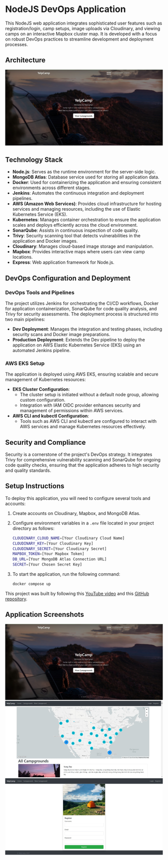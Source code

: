 # NodeJS DevOps Application

This NodeJS web application integrates sophisticated user features such as registration/login, camp setups, image uploads via Cloudinary, and viewing camps on an interactive Mapbox cluster map. It is developed with a focus on robust DevOps practices to streamline development and deployment processes.

## Architecture

![](./images/home.jpg)

## Technology Stack

- **Node.js**: Serves as the runtime environment for the server-side logic.
- **MongoDB Atlas**: Database service used for storing all application data.
- **Docker**: Used for containerizing the application and ensuring consistent environments across different stages.
- **Jenkins**: Automates the continuous integration and deployment pipelines.
- **AWS (Amazon Web Services)**: Provides cloud infrastructure for hosting services and managing resources, including the use of Elastic Kubernetes Service (EKS).
- **Kubernetes**: Manages container orchestration to ensure the application scales and deploys efficiently across the cloud environment.
- **SonarQube**: Assists in continuous inspection of code quality.
- **Trivy**: Security scanning tool that detects vulnerabilities in the application and Docker images.
- **Cloudinary**: Manages cloud-based image storage and manipulation.
- **Mapbox**: Provides interactive maps where users can view camp locations.
- **Express**: Web application framework for Node.js.

## DevOps Configuration and Deployment

### DevOps Tools and Pipelines

The project utilizes Jenkins for orchestrating the CI/CD workflows, Docker for application containerization, SonarQube for code quality analysis, and Trivy for security assessments. The deployment process is structured into two main pipelines:

- **Dev Deployment**: Manages the integration and testing phases, including security scans and Docker image preparations.
- **Production Deployment**: Extends the Dev pipeline to deploy the application on AWS Elastic Kubernetes Service (EKS) using an automated Jenkins pipeline.

### AWS EKS Setup

The application is deployed using AWS EKS, ensuring scalable and secure management of Kubernetes resources:

- **EKS Cluster Configuration**:
  - The cluster setup is initiated without a default node group, allowing custom configuration.
  - Integration with IAM OIDC provider enhances security and management of permissions within AWS services.
- **AWS CLI and kubectl Configuration**:
  - Tools such as AWS CLI and kubectl are configured to interact with AWS services and manage Kubernetes resources effectively.

## Security and Compliance

Security is a cornerstone of the project's DevOps strategy. It integrates Trivy for comprehensive vulnerability scanning and SonarQube for ongoing code quality checks, ensuring that the application adheres to high security and quality standards.

## Setup Instructions

To deploy this application, you will need to configure several tools and accounts:

1. Create accounts on Cloudinary, Mapbox, and MongoDB Atlas.
2. Configure environment variables in a `.env` file located in your project directory as follows:

   ```sh
   CLOUDINARY_CLOUD_NAME=[Your Cloudinary Cloud Name]
   CLOUDINARY_KEY=[Your Cloudinary Key]
   CLOUDINARY_SECRET=[Your Cloudinary Secret]
   MAPBOX_TOKEN=[Your Mapbox Token]
   DB_URL=[Your MongoDB Atlas Connection URL]
   SECRET=[Your Chosen Secret Key]
   ```

3. To start the application, run the following command:

   ```sh
   docker compose up
   ```

This project was built by following this [YouTube video](https://www.youtube.com/@devopsshack) and this [GitHub repository](https://github.com/jaiswaladi246/3-Tier-Full-Stack).

## Application Screenshots

![](./images/home.jpg)
![](./images/campgrounds.jpg)
![](./images/register.jpg)
